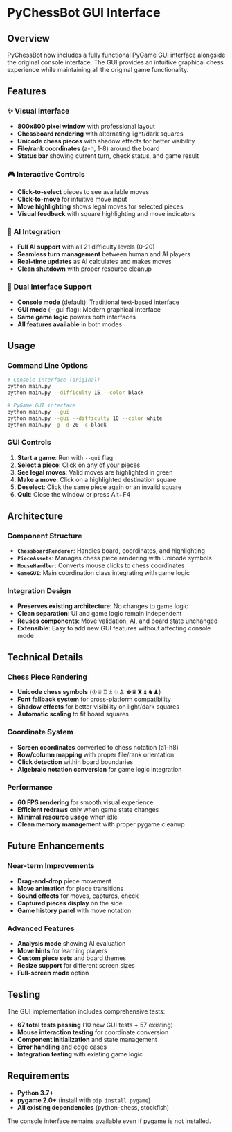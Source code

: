 # PyChessBot GUI Interface

## Overview
PyChessBot now includes a fully functional PyGame GUI interface alongside the original console interface. The GUI provides an intuitive graphical chess experience while maintaining all the original game functionality.

## Features

### ✨ **Visual Interface**
- **800x800 pixel window** with professional layout
- **Chessboard rendering** with alternating light/dark squares  
- **Unicode chess pieces** with shadow effects for better visibility
- **File/rank coordinates** (a-h, 1-8) around the board
- **Status bar** showing current turn, check status, and game result

### 🎮 **Interactive Controls** 
- **Click-to-select** pieces to see available moves
- **Click-to-move** for intuitive move input
- **Move highlighting** shows legal moves for selected pieces
- **Visual feedback** with square highlighting and move indicators

### 🤖 **AI Integration**
- **Full AI support** with all 21 difficulty levels (0-20)
- **Seamless turn management** between human and AI players
- **Real-time updates** as AI calculates and makes moves
- **Clean shutdown** with proper resource cleanup

### 🔄 **Dual Interface Support**
- **Console mode** (default): Traditional text-based interface
- **GUI mode** (--gui flag): Modern graphical interface  
- **Same game logic** powers both interfaces
- **All features available** in both modes

## Usage

### Command Line Options
```bash
# Console interface (original)
python main.py
python main.py --difficulty 15 --color black

# PyGame GUI interface  
python main.py --gui
python main.py --gui --difficulty 10 --color white
python main.py -g -d 20 -c black
```

### GUI Controls
1. **Start a game**: Run with `--gui` flag
2. **Select a piece**: Click on any of your pieces  
3. **See legal moves**: Valid moves are highlighted in green
4. **Make a move**: Click on a highlighted destination square
5. **Deselect**: Click the same piece again or an invalid square
6. **Quit**: Close the window or press Alt+F4

## Architecture

### Component Structure
- **`ChessboardRenderer`**: Handles board, coordinates, and highlighting
- **`PieceAssets`**: Manages chess piece rendering with Unicode symbols
- **`MouseHandler`**: Converts mouse clicks to chess coordinates
- **`GameGUI`**: Main coordination class integrating with game logic

### Integration Design
- **Preserves existing architecture**: No changes to game logic
- **Clean separation**: UI and game logic remain independent
- **Reuses components**: Move validation, AI, and board state unchanged
- **Extensible**: Easy to add new GUI features without affecting console mode

## Technical Details

### Chess Piece Rendering
- **Unicode chess symbols** (♔♕♖♗♘♙ ♚♛♜♝♞♟)
- **Font fallback system** for cross-platform compatibility
- **Shadow effects** for better visibility on light/dark squares
- **Automatic scaling** to fit board squares

### Coordinate System
- **Screen coordinates** converted to chess notation (a1-h8)
- **Row/column mapping** with proper file/rank orientation
- **Click detection** within board boundaries
- **Algebraic notation conversion** for game logic integration

### Performance
- **60 FPS rendering** for smooth visual experience
- **Efficient redraws** only when game state changes
- **Minimal resource usage** when idle
- **Clean memory management** with proper pygame cleanup

## Future Enhancements

### Near-term Improvements
- **Drag-and-drop** piece movement
- **Move animation** for piece transitions
- **Sound effects** for moves, captures, check
- **Captured pieces display** on the side
- **Game history panel** with move notation

### Advanced Features  
- **Analysis mode** showing AI evaluation
- **Move hints** for learning players
- **Custom piece sets** and board themes
- **Resize support** for different screen sizes
- **Full-screen mode** option

## Testing

The GUI implementation includes comprehensive tests:
- **67 total tests passing** (10 new GUI tests + 57 existing)
- **Mouse interaction testing** for coordinate conversion
- **Component initialization** and state management
- **Error handling** and edge cases
- **Integration testing** with existing game logic

## Requirements

- **Python 3.7+** 
- **pygame 2.0+** (install with `pip install pygame`)
- **All existing dependencies** (python-chess, stockfish)

The console interface remains available even if pygame is not installed.